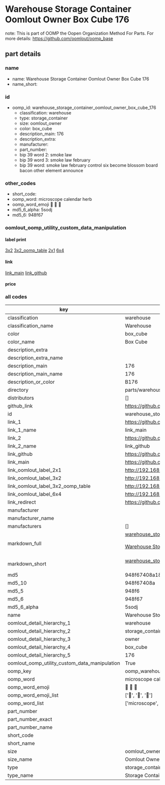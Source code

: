 # Warehouse Storage Container Oomlout Owner Box Cube 176  

note: This is part of OOMP the Oopen Organization Method For Parts. For more details: https://github.com/oomlout/oomp_base

##  part details
  







### name
* name: Warehouse Storage Container Oomlout Owner Box Cube 176
* name_short: 
### id
* oomp_id: warehouse_storage_container_oomlout_owner_box_cube_176
  * classification: warehouse
  * type: storage_container
  * size: oomlout_owner
  * color: box_cube
  * description_main: 176
  * description_extra: 
  * manufacturer: 
  * part_number: 
  * bip 39 word 2: smoke law
  * bip 39 word 3: smoke law february
  * bip 39 word: smoke law february control six become blossom board bacon other element announce

### other_codes
* short_code: 
* oomp_word: microscope calendar herb
* oomp_word_emoji :microscope: :calendar: :herb:
* md5_6_alpha: 5sodj
* md5_6: 948f67






### oomlout_oomp_utility_custom_data_manipulation
#### label print
[3x2](http://192.168.1.245:1112/?label=oomp%205sodj)
[3x2_oomp_table](http://192.168.1.108:1112/?label=oomp%205sodj)
[2x1](http://192.168.1.242:1112/?label=oomp%205sodj)
[6x4](http://192.168.1.55:1112/?label=oomp%205sodj)    

#### link

[link_main](https://github.com/oomlout/oomlout_oomp_version_1_messy/tree/main/parts/warehouse_storage_container_oomlout_owner_box_cube_176) [link_github](https://github.com/oomlout/oomlout_oomp_version_1_messy/tree/main/parts/warehouse_storage_container_oomlout_owner_box_cube_176)                             

#### price







### all codes 
| key | value |  
| --- | --- |  
| classification | warehouse |  
| classification_name | Warehouse |  
| color | box_cube |  
| color_name | Box Cube |  
| description_extra |  |  
| description_extra_name |  |  
| description_main | 176 |  
| description_main_name | 176 |  
| description_or_color | B176 |  
| directory | parts/warehouse_storage_container_oomlout_owner_box_cube_176 |  
| distributors | [] |  
| github_link | https://github.com/oomlout/oomlout_oomp_part_src/tree/main/parts/warehouse_storage_container_oomlout_owner_box_cube_176 |  
| id | warehouse_storage_container_oomlout_owner_box_cube_176 |  
| link_1 | https://github.com/oomlout/oomlout_oomp_version_1_messy/tree/main/parts/warehouse_storage_container_oomlout_owner_box_cube_176 |  
| link_1_name | link_main |  
| link_2 | https://github.com/oomlout/oomlout_oomp_version_1_messy/tree/main/parts/warehouse_storage_container_oomlout_owner_box_cube_176 |  
| link_2_name | link_github |  
| link_github | https://github.com/oomlout/oomlout_oomp_version_1_messy/tree/main/parts/warehouse_storage_container_oomlout_owner_box_cube_176 |  
| link_main | https://github.com/oomlout/oomlout_oomp_version_1_messy/tree/main/parts/warehouse_storage_container_oomlout_owner_box_cube_176 |  
| link_oomlout_label_2x1 | http://192.168.1.242:1112/?label=oomp%205sodj |  
| link_oomlout_label_3x2 | http://192.168.1.245:1112/?label=oomp%205sodj |  
| link_oomlout_label_3x2_oomp_table | http://192.168.1.108:1112/?label=oomp%205sodj |  
| link_oomlout_label_6x4 | http://192.168.1.55:1112/?label=oomp%205sodj |  
| link_redirect | https://github.com/oomlout/oomlout_oomp_version_1_messy/tree/main/parts/warehouse_storage_container_oomlout_owner_box_cube_176 |  
| manufacturer |  |  
| manufacturer_name |  |  
| manufacturers | [] |  
| markdown_full | [warehouse_storage_container_oomlout_owner_box_cube_176](none)<br>[](none)<br>[Warehouse Storage Container Oomlout Owner Box Cube 176](none)<br><br> |  
| markdown_short | [warehouse_storage_container_oomlout_owner_box_cube_176](none)<br><br> |  
| md5 | 948f67408a18a3004fe4e2f6a89f7e66 |  
| md5_10 | 948f67408a |  
| md5_5 | 948f6 |  
| md5_6 | 948f67 |  
| md5_6_alpha | 5sodj |  
| name | Warehouse Storage Container Oomlout Owner Box Cube 176 |  
| oomlout_detail_hierarchy_1 | warehouse |  
| oomlout_detail_hierarchy_2 | storage_container |  
| oomlout_detail_hierarchy_3 | owner |  
| oomlout_detail_hierarchy_4 | box_cube |  
| oomlout_detail_hierarchy_5 | 176 |  
| oomlout_oomp_utility_custom_data_manipulation | True |  
| oomp_key | oomp_warehouse_storage_container_oomlout_owner_box_cube_176 |  
| oomp_word | microscope calendar herb |  
| oomp_word_emoji | :microscope: :calendar: :herb: |  
| oomp_word_emoji_list | [':microscope:', ':calendar:', ':herb:'] |  
| oomp_word_list | ['microscope', 'calendar', 'herb'] |  
| part_number |  |  
| part_number_exact |  |  
| part_number_name |  |  
| short_code |  |  
| short_name |  |  
| size | oomlout_owner |  
| size_name | Oomlout Owner |  
| type | storage_container |  
| type_name | Storage Container |  
